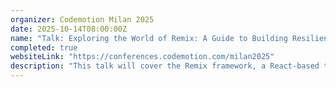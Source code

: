 ```yaml
---
organizer: Codemotion Milan 2025
date: 2025-10-14T08:00:00Z
name: "Talk: Exploring the World of Remix: A Guide to Building Resilient and Performant Web Apps"
completed: true
websiteLink: "https://conferences.codemotion.com/milan2025"
description: "This talk will cover the Remix framework, a React-based tool for building durable web applications. It will discuss its architecture, features, and advantages over traditional frameworks, along with the build process using Vite, deployment flexibility, and how Remix Route Modules simplify development by integrating data, UI, and interactivity."
---
```

